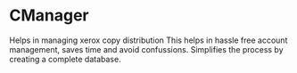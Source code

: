 # CManager
Helps in managing xerox copy distribution
This helps in hassle free account management, saves time and avoid confussions.
Simplifies the process by creating a complete database.

